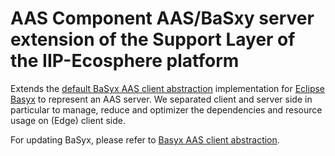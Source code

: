 # AAS Component AAS/BaSxy server extension of the Support Layer of the IIP-Ecosphere platform

Extends the [default BaSyx AAS client abstraction](https://github.com/iip-ecosphere/platform/tree/main/platform/support.aas.basxy/README.md) implementation for [Eclipse Basyx](https://www.eclipse.org/basyx/) to represent an AAS server. We separated client and server side in particular to manage, reduce and optimizer the dependencies and resource usage on (Edge) client side.

For updating BaSyx, please refer to [Basyx AAS client abstraction](https://github.com/iip-ecosphere/platform/tree/main/platform/support.aas.basxy/README.md).